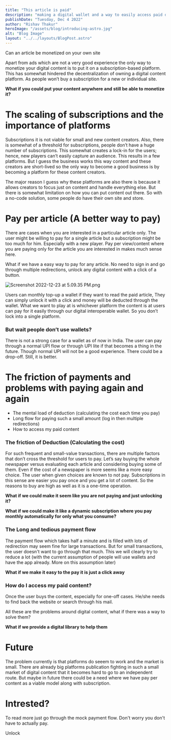 ```yaml
---
title: "This article is paid"
description: "making a digital wallet and a way to easily access paid digital content"
publishDate: "Tuesday, Dec 4 2022"
author: "Rishav Thakur"
heroImage: "/assets/blog/introducing-astro.jpg"
alt: "Blog Image"
layout: "../../layouts/BlogPost.astro"
---
```



Can an article be monetized on your own site

Apart from ads which are not a very good experience the only way to monetize your digital content is to put it on a subscription-based platform. This has somewhat hindered the decentralization of owning a digital content platform. As people won’t buy a subscription for a new or individual site.                                                                                                                                                                                                                                                                                                                                                                                                         

**What if you could put your content anywhere and still be able to monetize it?**

# The scaling of subscriptions and the importance of platforms

 Subscriptions it is not viable for small and new content creators. Also, there is somewhat of a threshold for subscriptions, people don’t have a huge number of subscriptions. This somewhat creates a lock-in for the users; hence, new players can’t easily capture an audience. This results in a few platforms. But I guess the business works this way content and these creators are short-lived so the only way to become a good business is by becoming a platform for these content creators. 

The major reason I guess why these platforms are also there is because it allows creators to focus just on content and handle everything else. But there is somewhat limitation on how you can put content out there. So with a no-code solution, some people do have their own site and store. 

# Pay per article (A better way to pay)

There are cases when you are interested in a particular article only. The user might be willing to pay for a single article but a subscription might be too much for him.  Especially with a new player. Pay per view/content where you are paying only for the article you are interested in makes much sense here.

What if we have a easy way to pay for any article. No need to sign in and go through multiple redirections,  unlock any digital content with a click of a button. 

![Screenshot 2022-12-23 at 5.09.35 PM.png](/assets/blog/paid/popup.png)

Users can monthly top-up a wallet if they want to read the paid article, They can simply unlock it with a click and money will be deducted through the wallet. What we want to play at is whichever platform the content is at users can pay for it easily through our digital interoperable wallet. So you don’t lock into a single platform. 

### But wait people don’t use wallets?

There is not a strong case for a wallet as of now in India. The user can pay through a normal UPI flow or through UPI lite if that becomes a thing in the future. Though normal UPI will not be a good experience. There could be a drop-off. Still, it is better. 

# The friction of payments and problems with paying again and again

- The mental load of deduction (calculating the cost each time you pay)
- Long flow for paying such a small amount  (log in then multiple redirections)
- How to access my paid content

### The friction of Deduction (Calculating the cost)

For such frequent and small-value transactions, there are multiple factors that don’t cross the threshold for users to pay.  Let’s say buying the whole newspaper versus evaluating each article and considering buying some of them. Even if the cost of a newspaper is more seems like a more easy choice. The user when given choices are known to not pay. Subscriptions in this sense are easier you pay once and you get a lot of content. So the reasons to buy are high as well as it is a one-time operation. 

**What if we could make it seem like you are not paying and just unlocking it?**

**What if we could make it like a dynamic subscription where you pay monthly automatically for only what you consume?**

### The Long and tedious payment flow

The payment flow which takes half a minute and is filled with lots of redirection may seem fine for large transactions. But for small transactions, the user doesn't want to go through that much. This we will clearly try to reduce a lot (with the current assumption of people will use wallets and have the app already. More on this assumption later)

**What if we make it easy to the pay it is just a click away**

### How do I access my paid content?

Once the user buys the content, especially for one-off cases. He/she needs to find back the website or search through his mail. 

All these are the problems around digital content, what if there was a way to solve them?

**What if we provide a digital library to help them** 


# Future 
The problem currently is that platforms do seeem to work and the market is small. There are already big platforms publication fighting in such a small market of digital content
that it becomes hard to go to an independent route. But maybe in future there could be a need where we have pay per content as a viable model along with subscription.


<div id='unlock-cartl'  class='popup-cartl'>
<div class='popup-cartl-wrapper'>
	 <h1>Intrested?</h1>
	 <p> To read more just go through the mock payment flow. Don't worry you don't have to actually pay.</p>
	 <div data-cartl-payment-button='ajfdk' class='popup-cartl-button'>
			Unlock
	 </div>
</div>
</div>
